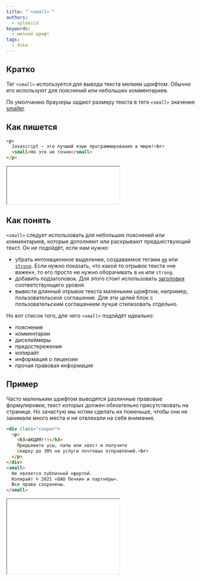 ```yaml
---
title: "`<small>`"
authors:
  - xpleesid
keywords:
  - мелкий шрифт
tags:
  - doka
---
```


## Кратко

Тег `<small>` используется для вывода текста мелким шрифтом. Обычно его используют для пояснений или небольших комментариев.

По умолчанию браузеры задают размеру текста в теге `<small>` значение [smaller](/css/font-size/#kak-pishetsya).

## Как пишется

```html
<p>
  Javascript — это лучший язык программирования в мире!<br>
  <small>Но это не точно</small>
</p>
```

<iframe title="Базовый пример с тегом small" src="demos/basic/" height="100"></iframe>

## Как понять

`<small>` следует использовать для небольших пояснений или комментариев, которые дополняют или раскрывают предшествующий текст. Он не подойдёт, если нам нужно:

* убрать интонационное выделение, создаваемое тегами [`em`](/html/em/) или [`strong`](/html/strong/). Если нужно показать, что какой то отрывок текста «‎не важен», то его просто не нужно оборачивать в `em` или ‎`strong`.
* добавить подзаголовок. Для этого стоит использовать [заголовки](/html/h1-h6/) соответствующего уровня.
* вывести длинный отрывок текста маленьким шрифтом, например, пользовательское соглашение. Для эти целей блок с пользовательским соглашением лучше стилизовать отдельно.

Но вот список того, для чего `<small>` подойдёт идеально:

* пояснения
* комментарии
* дисклеймеры
* предостережения
* копирайт
* информация о лицензии
* прочая правовая информация

## Пример

Часто маленьким шрифтом выводятся различные правовые формулировки, текст которых должен обязательно присутствовать на странице. Но зачастую мы хотим сделать их поменьше, чтобы они не занимали много места и не отвлекали на себя внимание.

```html
<div class="coupon">
  <p>
    <h3>АКЦИЯ!!!</h3>
    Предъявите усы, лапы или хвост и получите
    скидку до 30% на услуги почтовых отправлений.<br>
  </p>
</div>
<small>
  Не является публичной офертой.
  Копирайт © 2021 «ОАО Печкин и партнёры».
  Все права сохранены.
</small>
```

<iframe title="Правовые формулировки" src="demos/pechkin/" height="200"></iframe>
